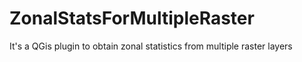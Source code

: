 # ZonalStatsForMultipleRaster
It's a QGis plugin to obtain zonal statistics from multiple raster layers

